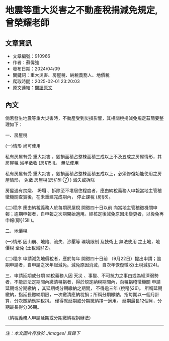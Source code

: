 # 地震等重大災害之不動產稅捐減免規定,曾榮耀老師

## 文章資訊
- 文章編號：910966
- 作者：蘇偉強
- 發布日期：2024/04/09
- 關鍵詞：重大災害、房屋稅、納稅義務人、地價稅
- 爬取時間：2025-02-01 23:20:03
- 原文連結：[閱讀原文](https://real-estate.get.com.tw/Columns/detail.aspx?no=910966)

## 內文


倘若發生地震等重大災害時，不動產受到災損影響，其相關稅捐減免規定茲簡要整理如下：


一、房屋稅


(一)情形
尚可使用


私有房屋有受
重大災害
，毀損面積占整棟面積三成以上不及五成之房屋情形，其房屋稅
減半徵收
(房§15II)。
無法使用


私有房屋有受
重大災害
，毀損面積占整棟面積五成以上，必須修復始能使用之房屋情形，
免徵
房屋稅(房§15I
⑦
)
滅失或拆除


房屋遇有焚燬、
坍塌
、拆除至不堪居住程度者，應由納稅義務人申報當地主管稽徵機關查實後，在未重建完成期內，
停止課稅
(房§8)。


(二)程序
應由納稅義務人於每期房屋稅
開徵四十日以前
向當地主管稽徵機關申報；逾期申報者，自申報之次期開始適用。經核定後減免原因未變更者，以後免再申報(房§15III)。


二、地價稅


(一)情形
因山崩、地陷、流失、沙壓等
環境限制
及技術上
無法使用
之土地，地價稅
全免
(土稅減§12)。


(二)程序
申請減免地價稅者，應於每年
開徵四十日前
（9月22日）提出申請；逾期申請者，自申請之次年起減免。減免原因消滅，自次年恢復徵收(土稅減§24)。


三、申請延期或分期
納稅義務人因
天災
、事變、不可抗力之事由或為經濟弱勢者，不能於法定期間內繳清稅捐者，得於規定納稅期間內，向稅捐稽徵機關
申請延期或分期繳納
，其延期或分期繳納之期間，
不得逾三年
(稅稽§26)。
所稱延期繳納，指延長繳納期限，一次繳清應納稅捐；所稱分期繳納，指每期以一個月計算，分次繳納應納稅捐。
僅得就延期或分期繳納擇一適用。
延期最長12個月，分期最長得分36期。


（納稅義務人申請延期或分期繳納稅捐辦法）

---
*注：本文圖片存放於 ./images/ 目錄下*
